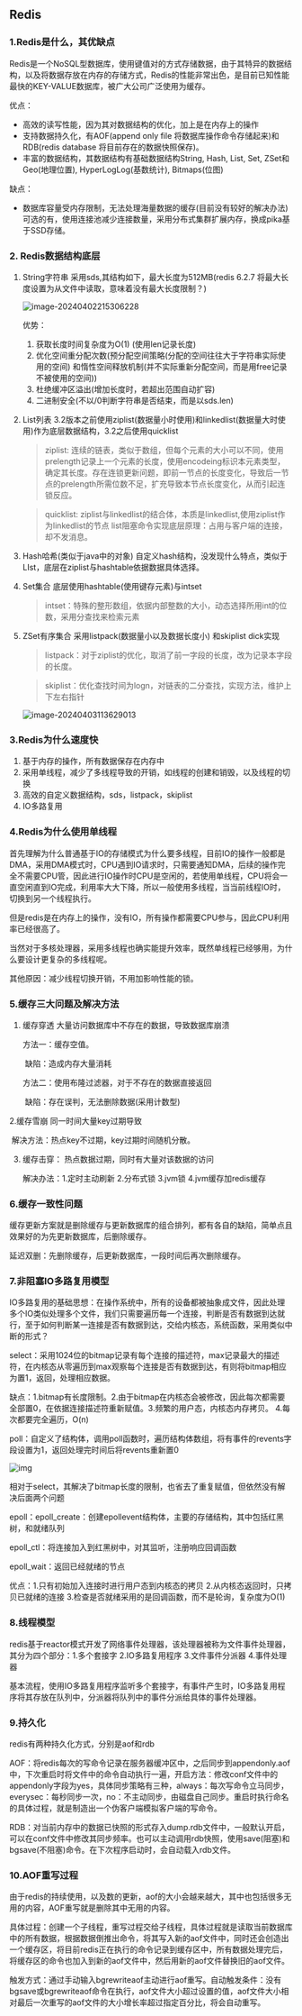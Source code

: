 ## Redis

### 1.Redis是什么，其优缺点

Redis是一个NoSQL型数据库，使用键值对的方式存储数据，由于其特异的数据结构，以及将数据存放在内存的存储方式，Redis的性能非常出色，是目前已知性能最快的KEY-VALUE数据库，被广大公司广泛使用为缓存。

优点：

- 高效的读写性能，因为其对数据结构的优化，加上是在内存上的操作
- 支持数据持久化，有AOF(append only file 将数据库操作命令存储起来)和RDB(redis database 将目前存在的数据快照保存)。
- 丰富的数据结构，其数据结构有基础数据结构String, Hash, List, Set, ZSet和Geo(地理位置), HyperLogLog(基数统计), Bitmaps(位图)

缺点：

- 数据库容量受内存限制，无法处理海量数据的缓存(目前没有较好的解决办法) 可选的有，使用连接池减少连接数量，采用分布式集群扩展内存，换成pika基于SSD存储。

### 2. Redis数据结构底层

1. String字符串 采用sds,其结构如下，最大长度为512MB(redis 6.2.7 将最大长度设置为从文件中读取，意味着没有最大长度限制？)

   ![image-20240402215306228](img/sds.png)

   优势：

   1. 获取长度时间复杂度为O(1)    (使用len记录长度)
   2. 优化空间重分配次数(预分配空间策略(分配的空间往往大于字符串实际使用的空间) 和惰性空间释放机制(并不实际重新分配空间，而是用free记录不被使用的空间))
   3. 杜绝缓冲区溢出(增加长度时，若超出范围自动扩容)
   4. 二进制安全(不以/0判断字符串是否结束，而是以sds.len)

2. List列表 3.2版本之前使用ziplist(数据量小时使用)和linkedlist(数据量大时使用)作为底层数据结构，3.2之后使用quicklist

   > ziplist: 连续的链表，类似于数组，但每个元素的大小可以不同，使用prelength记录上一个元素的长度，使用encodeing标识本元素类型，确定其长度。存在连锁更新问题，即前一节点的长度变化，导致后一节点的prelength所需位数不足，扩充导致本节点长度变化，从而引起连锁反应。

   >quicklist: ziplist与linkedlist的结合体，本质是linkedlist,使用ziplist作为linkedlist的节点
   list阻塞命令实现底层原理：占用与客户端的连接，却不发消息。

3. Hash哈希(类似于java中的对象) 自定义hash结构，没发现什么特点，类似于LIst，底层在ziplist与hashtable依据数据具体选择。

4. Set集合 底层使用hashtable(使用键存元素)与intset

   > intset：特殊的整形数组，依据内部整数的大小，动态选择所用int的位数，采用分查找来检索元素


5. ZSet有序集合 采用listpack(数据量小以及数据长度小) 和skiplist dick实现

   > listpack：对于ziplist的优化，取消了前一字段的长度，改为记录本字段的长度。

   > skiplist：优化查找时间为logn，对链表的二分查找，实现方法，维护上下左右指针

   ![image-20240403113629013](img/skiplist.png)

### 3.Redis为什么速度快

1. 基于内存的操作，所有数据保存在内存中
2. 采用单线程，减少了多线程导致的开销，如线程的创建和销毁，以及线程的切换
3. 高效的自定义数据结构，sds，listpack，skiplist
4. IO多路复用

### 4.Redis为什么使用单线程

首先理解为什么普通基于IO的存储模式为什么要多线程，目前IO的操作一般都是DMA，采用DMA模式时，CPU遇到IO请求时，只需要通知DMA，后续的操作完全不需要CPU管，因此进行IO操作时CPU是空闲的，若使用单线程，CPU将会一直空闲直到IO完成，利用率大大下降，所以一般使用多线程，当当前线程IO时，切换到另一个线程执行。

但是redis是在内存上的操作，没有IO，所有操作都需要CPU参与，因此CPU利用率已经很高了。

当然对于多核处理器，采用多线程也确实能提升效率，既然单线程已经够用，为什么要设计更复杂的多线程呢。

其他原因：减少线程切换开销，不用加影响性能的锁。

### 5.缓存三大问题及解决方法

1. 缓存穿透             大量访问数据库中不存在的数据，导致数据库崩溃

   方法一：缓存空值。

   ​	缺陷：造成内存大量消耗

   方法二：使用布隆过滤器，对于不存在的数据直接返回

   ​	缺陷：存在误判，无法删除数据(采用计数型)

2.缓存雪崩         同一时间大量key过期导致

​	解决方法：热点key不过期，key过期时间随机分散。

3. 缓存击穿：     热点数据过期，同时有大量对该数据的访问

   解决办法：1.定时主动刷新 2.分布式锁 3.jvm锁 4.jvm缓存加redis缓存

### 6.缓存一致性问题

缓存更新方案就是删除缓存与更新数据库的组合排列，都有各自的缺陷，简单点且效果好的为先更新数据库，后删除缓存。

延迟双删：先删除缓存，后更新数据库，一段时间后再次删除缓存。

### 7.非阻塞IO多路复用模型

IO多路复用的基础思想：在操作系统中，所有的设备都被抽象成文件，因此处理多个IO类似处理多个文件，我们只需要遍历每一个连接，判断是否有数据到达就行，至于如何判断某一连接是否有数据到达，交给内核态，系统函数，采用类似中断的形式？

select：采用1024位的bitmap记录有每个连接的描述符，max记录最大的描述符，在内核态从零遍历到max观察每个连接是否有数据到达，有则将bitmap相应为置1，返回，处理相应数据。

缺点：1.bitmap有长度限制。2.由于bitmap在内核态会被修改，因此每次都需要全部置0，在依据连接描述符重新赋值。3.频繁的用户态，内核态内存拷贝。 4.每次都要完全遍历，O(n)

poll：自定义了结构体，调用poll函数时，遍历结构体数组，将有事件的revents字段设置为1，返回处理完时间后将revents重新置0

![img](img/poll.png)

相对于select，其解决了bitmap长度的限制，也省去了重复赋值，但依然没有解决后面两个问题

epoll：epoll_create：创建epollevent结构体，主要的存储结构，其中包括红黑树，和就绪队列

epoll_ctl：将连接加入到红黑树中，对其监听，注册响应回调函数

epoll_wait：返回已经就绪的节点

优点：1.只有初始加入连接时进行用户态到内核态的拷贝 2.从内核态返回时，只拷贝已就绪的连接 3.检查是否就绪采用的是回调函数，而不是轮询，复杂度为O(1)

### 8.线程模型

redis基于reactor模式开发了网络事件处理器，该处理器被称为文件事件处理器，其分为四个部分：1.多个套接字 2.IO多路复用程序 3.文件事件分派器 4.事件处理器

基本流程，使用IO多路复用程序监听多个套接字，有事件产生时，IO多路复用程序将其存放在队列中，分派器将队列中的事件分派给具体的事件处理器。

### 9.持久化

redis有两种持久化方式，分别是aof和rdb

AOF：将redis每次的写命令记录在服务器缓冲区中，之后同步到appendonly.aof中，下次重启时将文件中的命令自动执行一遍，开启方法：修改conf文件中的appendonly字段为yes，具体同步策略有三种，always：每次写命令立马同步，everysec：每秒同步一次，no：不主动同步，由磁盘自己同步。重启时执行命名的具体过程，就是制造出一个伪客户端模拟客户端的写命令。

RDB：对当前内存中的数据已快照的形式存入dump.rdb文件中，一般默认开启，可以在conf文件中修改其同步频率。也可以主动调用rdb快照，使用save(阻塞)和bgsave(不阻塞)命令。在下次程序启动时，会自动载入rdb文件。

### 10.AOF重写过程

由于redis的持续使用，以及数的更新，aof的大小会越来越大，其中也包括很多无用的内容，AOF重写就是删除其中无用的内容。

具体过程：创建一个子线程，重写过程交给子线程，具体过程就是读取当前数据库中的所有数据，根据数据倒推出命令，将其写入新的aof文件中，同时还会创造出一个缓存区，将目前redis正在执行的命令记录到缓存区中，所有数据处理完后，将缓存区的命令也加入到新的aof文件中，然后用新的aof文件替换旧的aof文件。

触发方式：通过手动输入bgrewriteaof主动进行aof重写。自动触发条件：没有bgsave或bgrewriteaof命令在执行，aof文件大小超过设置的值，aof文件大小相对最后一次重写的aof文件的大小增长率超过指定百分比，将会自动重写。

